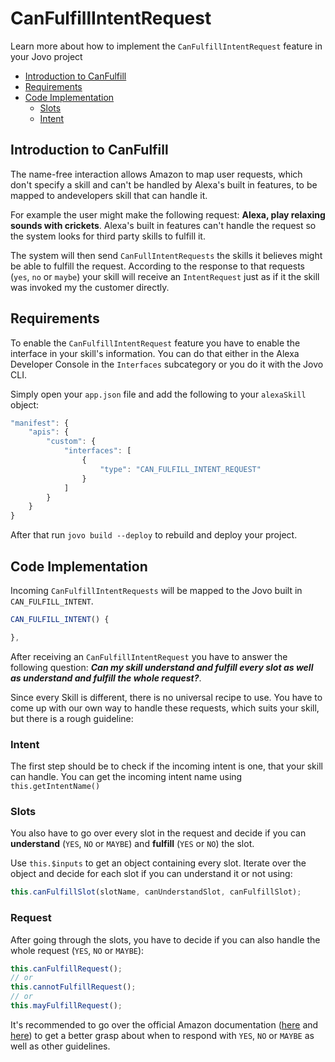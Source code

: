 # CanFulfillIntentRequest

Learn more about how to implement the `CanFulfillIntentRequest` feature in your Jovo project

- [Introduction to CanFulfill](#introduction-to-canfulfill)
- [Requirements](#requirements)
- [Code Implementation](#code-implementation)
	- [Slots](#slots)
	- [Intent](#intent)

## Introduction to CanFulfill

The name-free interaction allows Amazon to map user requests, which don't specify a skill and can't be handled by Alexa's built in features, to be mapped to andevelopers skill that can handle it.

For example the user might make the following request: **Alexa, play relaxing sounds with crickets**. Alexa's built in features can't handle the request so the system looks for third party skills to fulfill it.

The system will then send `CanFullIntentRequests` the skills it believes might be able to fulfill the request. According to the response to that requests (`yes`, `no` or `maybe`) your skill will receive an `IntentRequest` just as if it the skill was invoked my the customer directly.

## Requirements

To enable the `CanFulfillIntentRequest` feature you have to enable the interface in your skill's information. You can do that either in the Alexa Developer Console in the `Interfaces` subcategory or you do it with the Jovo CLI.

Simply open your `app.json` file and add the following to your `alexaSkill` object:
```javascript
"manifest": {
	"apis": {
		"custom": {
			"interfaces": [
				{
					"type": "CAN_FULFILL_INTENT_REQUEST"
				}
			]
		}
	}
}
```
After that run `jovo build --deploy` to rebuild and deploy your project.

## Code Implementation

Incoming `CanFulfillIntentRequests` will be mapped to the Jovo built in `CAN_FULFILL_INTENT`.

```javascript
CAN_FULFILL_INTENT() {

},
```
After receiving an `CanFulfillIntentRequest` you have to answer the following question: _**Can my skill understand and fulfill every slot as well as understand and fulfill the whole request?**_.

Since every Skill is different, there is no universal recipe to use. You have to come up with our own way to handle these requests, which suits your skill, but there is a rough guideline:

### Intent

The first step should be to check if the incoming intent is one, that your skill can handle. You can get the incoming intent name using `this.getIntentName()`

### Slots

You also have to go over every slot in the request and decide if you can **understand** (`YES`, `NO` or `MAYBE`) and **fulfill** (`YES` or `NO`) the slot.

Use `this.$inputs` to get an object containing every slot. Iterate over the object and decide for each slot if you can understand it or not using: 
```javascript
this.canFulfillSlot(slotName, canUnderstandSlot, canFulfillSlot);
```

### Request

After going through the slots, you have to decide if you can also handle the whole request (`YES`, `NO` or `MAYBE`):
```javascript
this.canFulfillRequest();
// or
this.cannotFulfillRequest();
// or
this.mayFulfillRequest();
```

It's recommended to go over the official Amazon documentation ([here](https://developer.amazon.com/docs/custom-skills/request-types-reference.html#CanFulfillIntentRequest) and [here](https://developer.amazon.com/docs/custom-skills/understand-name-free-interaction-for-custom-skills.html)) to get a better grasp about when to respond with `YES`, `NO` or `MAYBE` as well as other guidelines.

<!--[metadata]: {"description": "Learn how to implement CanFulfillRequests in your Jovo project",
"route": "amazon-alexa/canfulfill" 
}-->
